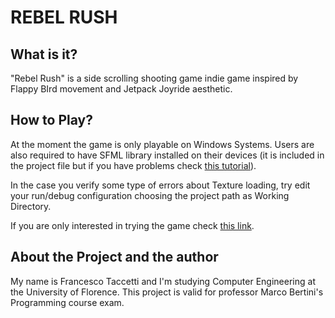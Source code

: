 # REBEL RUSH 

## What is it?

"Rebel Rush" is a side scrolling shooting game indie game inspired by Flappy BIrd movement and Jetpack Joyride aesthetic. 

## How to Play?

At the moment the game is only playable on Windows Systems.
Users are also required to have SFML library installed on their devices (it is included in the project file but if you have problems check [this tutorial](https://www.youtube.com/watch?v=4oh-tmxtIrA)).

In the case you verify some type of errors about Texture loading, try edit your run/debug configuration choosing the project path as Working Directory.

If you are only interested in trying the game check [this link](https://pixeldrain.com/u/qr6TMJfr).
## About the Project and the author

My name is Francesco Taccetti and I'm studying Computer Engineering at the University of Florence.
This project is valid for professor Marco Bertini's Programming course exam.

